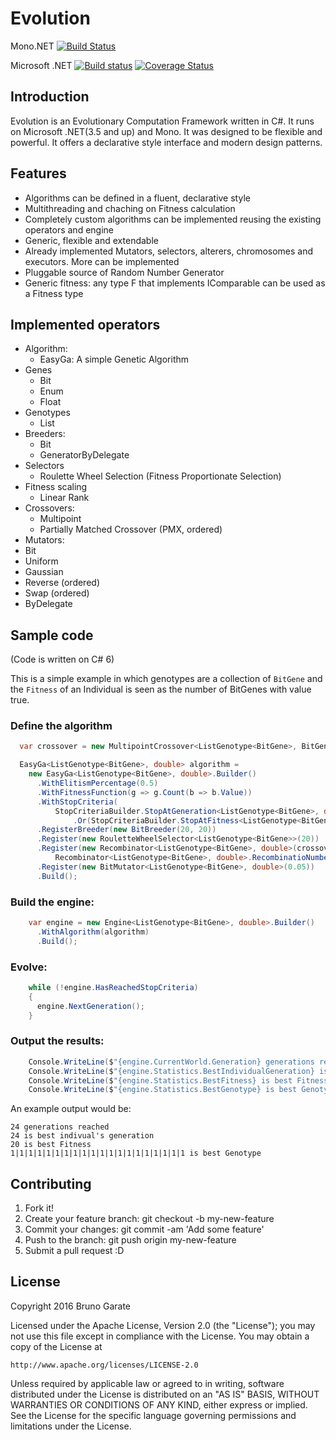 # Evolution

Mono.NET [![Build Status](https://travis-ci.org/bgarate/Evolution.svg?branch=master)](https://travis-ci.org/bgarate/Evolution)

Microsoft .NET [![Build status](https://ci.appveyor.com/api/projects/status/uhabegnl9qrlo2ma?svg=true)](https://ci.appveyor.com/project/bgarate/evolution) [![Coverage Status](https://coveralls.io/repos/github/bgarate/Evolution/badge.svg?branch=master)](https://coveralls.io/github/bgarate/Evolution?branch=master)

## Introduction

Evolution is an Evolutionary Computation Framework written in C#. It runs on Microsoft .NET(3.5 and up) and Mono. It was designed to be flexible and powerful. It offers a declarative style interface and modern design patterns.

## Features

- Algorithms can be defined in a fluent, declarative style
- Multithreading and chaching on Fitness calculation
- Completely custom algorithms can be implemented reusing the existing operators and engine
- Generic, flexible and extendable
- Already implemented Mutators, selectors, alterers, chromosomes and executors. More can be implemented
- Pluggable source of Random Number Generator
- Generic fitness: any type F that implements IComparable<F> can be used as a Fitness type

## Implemented operators

- Algorithm:
  - EasyGa: A simple Genetic Algorithm
- Genes
  - Bit
  - Enum
  - Float
- Genotypes
  - List
- Breeders:
  - Bit
  - GeneratorByDelegate
- Selectors
  - Roulette Wheel Selection (Fitness Proportionate Selection)
- Fitness scaling
  - Linear Rank
- Crossovers:
  - Multipoint
  - Partially Matched Crossover (PMX, ordered)
- Mutators:
 - Bit
 - Uniform
 - Gaussian
 - Reverse (ordered)
 - Swap (ordered)
 - ByDelegate
 
## Sample code
(Code is written on C# 6)

This is a simple example in which genotypes are a collection of `BitGene` and the `Fitness` of an Individual is seen as the number of BitGenes with value true.

### Define the algorithm

````c#
  var crossover = new MultipointCrossover<ListGenotype<BitGene>, BitGene, double>(1);

  EasyGa<ListGenotype<BitGene>, double> algorithm =
    new EasyGa<ListGenotype<BitGene>, double>.Builder()
      .WithElitismPercentage(0.5)
      .WithFitnessFunction(g => g.Count(b => b.Value))
      .WithStopCriteria(
          StopCriteriaBuilder.StopAtGeneration<ListGenotype<BitGene>, double>(2500)
              .Or(StopCriteriaBuilder.StopAtFitness<ListGenotype<BitGene>, double>(20)))
      .RegisterBreeder(new BitBreeder(20, 20))
      .Register(new RouletteWheelSelector<ListGenotype<BitGene>>(20))
      .Register(new Recombinator<ListGenotype<BitGene>, double>(crossover, 2, 10,
          Recombinator<ListGenotype<BitGene>, double>.RecombinatioNumberType.Absolute))
      .Register(new BitMutator<ListGenotype<BitGene>, double>(0.05))
      .Build();
  ````
  
### Build the engine:  

````c#
    var engine = new Engine<ListGenotype<BitGene>, double>.Builder()
      .WithAlgorithm(algorithm)
      .Build();
  ````
  
### Evolve:  

````c#
    while (!engine.HasReachedStopCriteria)
    {
      engine.NextGeneration();
    }
  ````
  
### Output the results:  

````c#
    Console.WriteLine($"{engine.CurrentWorld.Generation} generations reached");
    Console.WriteLine($"{engine.Statistics.BestIndividualGeneration} is best indivual's generation");
    Console.WriteLine($"{engine.Statistics.BestFitness} is best Fitness");
    Console.WriteLine($"{engine.Statistics.BestGenotype} is best Genotype");
````

An example output would be:

````
24 generations reached
24 is best indivual's generation
20 is best Fitness
1|1|1|1|1|1|1|1|1|1|1|1|1|1|1|1|1|1|1|1 is best Genotype
````

## Contributing

1. Fork it!
2. Create your feature branch: git checkout -b my-new-feature
3. Commit your changes: git commit -am 'Add some feature'
4. Push to the branch: git push origin my-new-feature
5. Submit a pull request :D

## License

Copyright 2016 Bruno Garate

Licensed under the Apache License, Version 2.0 (the "License");
you may not use this file except in compliance with the License.
You may obtain a copy of the License at

    http://www.apache.org/licenses/LICENSE-2.0

Unless required by applicable law or agreed to in writing, software
distributed under the License is distributed on an "AS IS" BASIS,
WITHOUT WARRANTIES OR CONDITIONS OF ANY KIND, either express or implied.
See the License for the specific language governing permissions and
limitations under the License.
